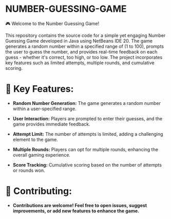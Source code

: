 # NUMBER-GUESSING-GAME

🎮 Welcome to the Number Guessing Game!

This repository contains the source code for a simple yet engaging Number Guessing Game developed in Java using NetBeans IDE 20. The game generates a random number within a specified range of (1 to 100), prompts the user to guess the number, and provides real-time feedback on each guess - whether it's correct, too high, or too low. The project incorporates key features such as limited attempts, multiple rounds, and cumulative scoring.

# 🔧 Key Features:

* **Random Number Generation:** The game generates a random number within a user-specified range.
  
* **User Interaction:** Players are prompted to enter their guesses, and the game provides immediate feedback.
  
* **Attempt Limit:** The number of attempts is limited, adding a challenging element to the game.
  
* **Multiple Rounds:** Players can opt for multiple rounds, enhancing the overall gaming experience.

* **Score Tracking:** Cumulative scoring based on the number of attempts or rounds won.

# 🤝 Contributing:
* **Contributions are welcome! Feel free to open issues, suggest improvements, or add new features to enhance the game.**

